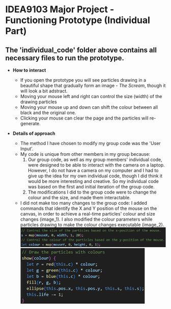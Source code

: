 # IDEA9103 Major Project - Functioning Prototype (Individual Part)
## The 'individual_code' folder above contains all necessary files to run the prototype.

- **How to interact**
    - If you open the prototype you will see particles drawing in a beautiful shape that gradually form an image - *The Scream*, though it will look a bit adstract.
    - Moving your mouse left and right can control the size (width) of the drawing particles
    - Moving your mouse up and down can shift the colour between all black and the original one.
    - Clicking your mouse can clear the page and the particles will re-generate.

- **Details of approach**
    - The method I have chosen to modify my group code was the 'User Input'.
    - My code is unique from other members in my group because:
        1. Our group code, as well as my group members' individual code, were designed to be able to interact with the camera on a laptop. However, I do not have a camera on my computer and I had to give up the idea for my own individual code, though I did think it would be more interesting and creative. So my individual code was based on the first and initial iteration of the group code.
        2. The modifications I did to the group code were to change the colour and the size, and made them interactable.
    - I did not make too many changes to the group code: I added commands that identify the X and Y position of the mouse on the canvas, in order to achieve a real-time particles' colour and size changes (image_1). I also modified the colour parameters while particles drawing to make the colour changes executable (image_2).
    ![image_1](screenshots/scsh_2.png)
    ![image_2](screenshots/scsh_1.png)
